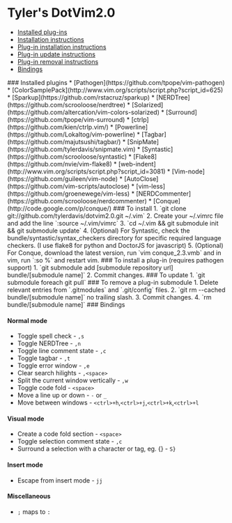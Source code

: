 # Tyler's DotVim2.0

* [Installed plug-ins](#plugins)
* [Installation instructions](#install)
* [Plug-in installation instructions](#plugin-install)
* [Plug-in update instructions](#plugin-update)
* [Plug-in removal instructions](#plugin-remove)
* [Bindings](#bindings)

<a name=plugins>
### Installed plugins
* [Pathogen](https://github.com/tpope/vim-pathogen)
* [ColorSamplePack](http://www.vim.org/scripts/script.php?script_id=625)
* [Sparkup](https://github.com/rstacruz/sparkup)
* [NERDTree](https://github.com/scrooloose/nerdtree)
* [Solarized](https://github.com/altercation/vim-colors-solarized)
* [Surround](https://github.com/tpope/vim-surround)
* [ctrlp](https://github.com/kien/ctrlp.vim/)
* [Powerline](https://github.com/Lokaltog/vim-powerline)
* [Tagbar](https://github.com/majutsushi/tagbar/)
* [SnipMate](https://github.com/tylerdavis/snipmate.vim)
* [Syntastic](https://github.com/scrooloose/syntastic)
* [Flake8](https://github.com/nvie/vim-flake8)
* [web-indent](http://www.vim.org/scripts/script.php?script_id=3081)
* [Vim-node](https://github.com/guileen/vim-node)
* [AutoClose](https://github.com/vim-scripts/autoclose)
* [vim-less](https://github.com/groenewege/vim-less)
* [NERDCommenter](https://github.com/scrooloose/nerdcommenter)
* [Conque](http://code.google.com/p/conque/)

<a name=install>
### To install
1. `git clone git://github.com/tylerdavis/dotvim2.0.git ~/.vim`
2. Create your ~/.vimrc file and add the line `:source ~/.vim/vimrc`
3. `cd ~/.vim && git submodule init && git submodule update`
4. (Optional) For Syntastic, check the bundle/syntastic/syntax_checkers directory for specific required language checkers.  (I use flake8 for python and DoctorJS for javascript)
5. (Optional) For Conque, download the latest version, run `vim conque_2.3.vmb` and in vim, run `:so %` and restart vim.

<a name=plugin-install>
### To install a plug-in (requires pathogen support)
1. `git submodule add [submodule repository url] bundle/[submodule name]`
2. Commit changes.

<a name=plugin-update>
### To update
1. `git submodule foreach git pull`

<a name=plugin-remove>
### To remove a plug-in submodule
1. Delete relevant entries from `.gitmodules` and `.git/config` files.
2. `git rm --cached bundle/[submodule name]` no trailing slash.
3. Commit changes.
4. `rm bundle/[submodule name]`

<a name=bindings>
### Bindings

#### Normal mode
* Toggle spell check - `,s`
* Toggle NERDTree - `,n`
* Toggle line comment state - `,c`
* Toggle tagbar - `,t`
* Toggle error window - `,e`
* Clear search hilights - `,<space>`
* Split the current window vertically - `,w`
* Toggle code fold - `<space>`
* Move a line up or down - `-` or `_`
* Move between windows - `<ctrl>+h`,`<ctrl>+j`,`<ctrl>+k`,`<ctrl>+l`  

#### Visual mode
* Create a code fold section - `<space>`
* Toggle selection comment state - `,c`
* Surround a selection with a character or tag, eg. {} - `S}`

#### Insert mode
* Escape from insert mode - `jj`

#### Miscellaneous
* `;` maps to `:`
